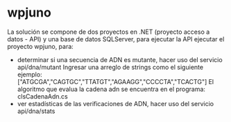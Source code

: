 # wpjuno
La solución se compone de dos proyectos en .NET (proyecto acceso a datos - API) y una base de datos SQLServer,
para ejecutar la API ejecutar el proyecto wpjuno, para:
* determinar si una secuencia de ADN es mutante, hacer uso del servicio api/dna/mutant 
Ingresar una arreglo de strings como el siguiente ejemplo:
["ATGCGA","CAGTGC","TTATGT","AGAAGG","CCCCTA","TCACTG"]
El algoritmo que evalua la cadena adn se encuentra en el programa: clsCadenaAdn.cs
* ver estadísticas de las verificaciones de ADN, hacer uso del servicio api/dna/stats

